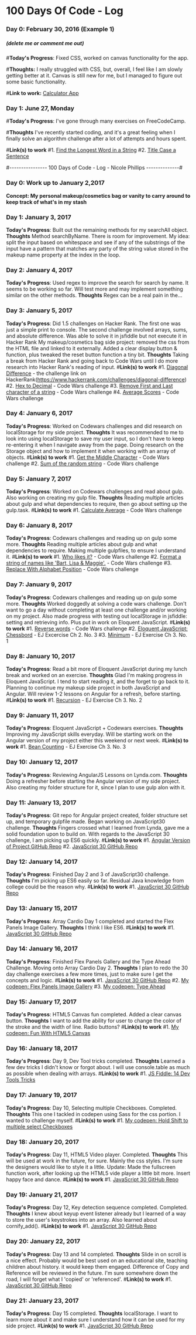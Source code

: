 # 100 Days Of Code - Log

### Day 0: February 30, 2016 (Example 1)
##### (delete me or comment me out)

#**Today's Progress**: Fixed CSS, worked on canvas functionality for the app.

#**Thoughts:** I really struggled with CSS, but, overall, I feel like I am slowly getting better at it. Canvas is still new for me, but I managed to figure out some basic functionality.

#**Link to work:** [Calculator App](http://www.example.com)


### Day 1: June 27, Monday

#**Today's Progress**: I've gone through many exercises on FreeCodeCamp.

#**Thoughts** I've recently started coding, and it's a great feeling when I finally solve an algorithm challenge after a lot of attempts and hours spent.

#**Link(s) to work**
#1. [Find the Longest Word in a String](https://www.freecodecamp.com/challenges/find-the-longest-word-in-a-string)
#2. [Title Case a Sentence](https://www.freecodecamp.com/challenges/title-case-a-sentence)


#---------------- 100 Days of Code - Log - Nicole Phillips --------------#

### Day 0: Work up to January 2,2017
**Concept: My personal makeup/cosmetics bag or vanity to carry around to keep track of what's in my stash**

### Day 1: January 3, 2017
**Today's Progress**: Built out the remaining methods for my searchAll object.
**Thoughts** Method searchByName. There is room for improvement. My idea: split the input based on whitespace and see if any of the substrings of the input have a pattern that matches any party of the string value stored in the makeup name property at the index in the loop.

### Day 2: January 4, 2017
**Today's Progress**: Used regex to improve the search for search by name. It seems to be working so far. Will test more and may implement something similar on the other methods.
**Thoughts** Regex can be a real pain in the...

### Day 3: January 5, 2017
**Today's Progress**: Did 1.5 challenges on Hacker Rank. The first one was just a simple print to console. The second challenge involved arrays, sums, and absolute difference. Was able to solve it in jsfiddle but not execute it in Hacker Rank
My makeup/cosmetics bag side project: removed the css from the HTML file and linked to it externally. Added a clear display button & function, plus tweaked the reset button function a tiny bit.
**Thoughts** Taking a break from Hacker Rank and going back to Code Wars until I do more research into Hacker Rank's reading of input.
#**Link(s) to work**
#1. [Diagonal Difference](https://jsfiddle.net/spialelo/e5mmweq4/) - the challenge link on HackerRank(https://www.hackerrank.com/challenges/diagonal-difference)
#2. [Hex to Decimal](https://jsfiddle.net/spialelo/vhof8x81/) - Code Wars challenge
#3. [Remove First and Last character of a string](https://jsfiddle.net/spialelo/ut2z0992/) - Code Wars challenge
#4. [Average Scores](https://jsfiddle.net/spialelo/bwk69f4f/) - Code Wars challenge

### Day 4: January 6, 2017
**Today's Progress**: Worked on Codewars challenges and did research on localStorage for my side project.
**Thoughts** It was recommended to me to look into using localStorage to save my user input, so I don't have to keep re-entering it when I navigate away from the page. Doing research on the Storage object and how to implement it when working with an array of objects.
#**Link(s) to work**
#1. [Get the Middle Character](https://jsfiddle.net/spialelo/7L0xppap/) - Code Wars challenge
#2. [Sum of the random string](https://jsfiddle.net/spialelo/w6j68yt4/) - Code Wars challenge

### Day 5: January 7, 2017
**Today's Progress**: Worked on Codewars challenges and read about gulp. Also working on creating my gulp file.
**Thoughts** Reading multiple articles about gulp and what dependencies to require, then go about setting up the gulp.task.
#**Link(s) to work**
#1. [Calculate Average](https://jsfiddle.net/spialelo/o7nL4ede/) - Code Wars challenge

### Day 6: January 8, 2017
**Today's Progress**: Codewars challenges and reading up on gulp some more.
**Thoughts** Reading multiple articles about gulp and what dependencies to require. Making multiple gulpfiles, to ensure I understand it.
#**Link(s) to work**
#1. [Who likes it?](https://jsfiddle.net/spialelo/74z7jrsv/) - Code Wars challenge
#2. [Format a string of names like 'Bart, Lisa & Maggie'.](https://jsfiddle.net/spialelo/Lm3pcw08/) - Code Wars challenge
#3. [Replace With Alphabet Position](https://jsfiddle.net/spialelo/8owuqz4n/) - Code Wars challenge

### Day 7: January 9, 2017
**Today's Progress**: Codewars challenges and reading up on gulp some more.
**Thoughts** Worked doggedly at solving a code wars challenge. Don't want to go a day without completing at least one challenge and/or working on my project. Also made progress with testing out localStorage in jsfiddle: setting and retrieving info. Plus put in work on Eloquent JavaScript.
#**Link(s) to work**
#1. [Reverse words](https://jsfiddle.net/spialelo/t0we84xk/) - Code Wars challenge
#2. [Eloquent JavaScript: Chessbord](https://jsfiddle.net/spialelo/16Lk2ehh/) - EJ Excercise Ch 2. No. 3
#3. [Minimum](https://jsfiddle.net/spialelo/gg80f3kp/) - EJ Exercise Ch 3. No. 1

### Day 8: January 10, 2017
**Today's Progress**: Read a bit more of Eloquent JavaScript during my lunch break and worked on an exercise.
**Thoughts** Glad I'm making progress in Eloquent JavaScript. I tend to start reading it, and the forget to go back to it. Planning to continue my makeup side project in both JavaScript and Angular. Will review 1-2 lessons on Angular for a refresh, before starting.
#**Link(s) to work**
#1. [Recursion](https://jsfiddle.net/spialelo/wjz73eLn/) - EJ Exercise Ch 3. No. 2


### Day 9: January 11, 2017
**Today's Progress**: Eloquent JavaScript + Codewars exercises.
**Thoughts** Improving my JavaScript skills everyday. Will be starting work on the Angular version of my project either this weekend or next week.
#**Link(s) to work**
#1. [Bean Counting](https://jsfiddle.net/spialelo/ftw8dodz/) - EJ Exercise Ch 3. No. 3


### Day 10: January 12, 2017
**Today's Progress**: Reviewing AngularJS Lessons on Lynda.com.
**Thoughts** Doing a refresher before starting the Angular version of my side project. Also creating my folder structure for it, since I plan to use gulp alon with it.


### Day 11: January 13, 2017
**Today's Progress**: Git repo for Angular project created, folder structure set up, and temporary gulpfile made. Began working on JavaScript30 challenge.
**Thoughts** Fingers crossed what I learned from Lynda, gave me a solid foundation upon to build on. With regards to the JavaScript 30 challenge, I am picking up ES6 quickly.
#**Link(s) to work**
#1. [Angular Version of Project GitHub Repo](https://github.com/spialelo/my-beauty-stash)
#2. [JavaScript 30 GitHub Repo](https://github.com/spialelo/js30days)


### Day 12: January 14, 2017
**Today's Progress**: Finished Day 2 and 3 of JavaScript30 challenge.
**Thoughts** I'm picking up ES6 easily so far. Residual Java knowledge from college could be the reason why.
#**Link(s) to work**
#1. [JavaScript 30 GitHub Repo](https://github.com/spialelo/js30days)


### Day 13: January 15, 2017
**Today's Progress**: Array Cardio Day 1 completed and started the Flex Panels Image Gallery.
**Thoughts** I think I like ES6.
#**Link(s) to work**
#1. [JavaScript 30 GitHub Repo](https://github.com/spialelo/js30days)


### Day 14: January 16, 2017
**Today's Progress**: Finished Flex Panels Gallery and the Type Ahead Challenge. Moving onto Array Cardio Day 2.
**Thoughts** I plan to redo the 30 day challenge exercises a few more times, just to make sure I get the concepts and logic.
#**Link(s) to work**
#1. [JavaScript 30 GitHub Repo](https://github.com/spialelo/js30days)
#2. [My codepen: Flex Panels Image Gallery](https://codepen.io/spialelo/pen/GrjVdo)
#3. [My codepen: Type Ahead](https://codepen.io/spialelo/pen/ZLBzbV)


### Day 15: January 17, 2017
**Today's Progress**: HTML5 Canvas fun completed. Added a clear canvas button.
**Thoughts** I want to add the ability for user to change the color of the stroke and the width of line. Radio buttons?
#**Link(s) to work**
#1. [My codepen: Fun With HTML5 Canvas](http://codepen.io/spialelo/pen/QdGgKR)


### Day 16: January 18, 2017
**Today's Progress**: Day 9, Dev Tool tricks completed.
**Thoughts** Learned a few dev tricks I didn't know or forgot about. I will use console.table as much as possible when dealing with arrays.
#**Link(s) to work**
#1. [JS Fiddle: 14 Dev Tools Tricks](https://jsfiddle.net/spialelo/hnjLdaz3/)


### Day 17: January 19, 2017
**Today's Progress**: Day 10, Selecting multiple Checkboxes. Completed.
**Thoughts** This one I tackled in codepen using Sass for the css portion. I wanted to challenge myself.
#**Link(s) to work**
#1. [My codepen: Hold Shift to multiple select Checkboxes](http://codepen.io/spialelo/pen/qRRqJd)


### Day 18: January 20, 2017
**Today's Progress**: Day 11, HTML5 Video player. Completed. 
**Thoughts** This will be used at work in the future, for sure. Mainly the css styles. I'm sure the designers would like to style it a little. Update: Made the fullscreen function work, after looking up the HTML5 vide player a little bit more. Insert happy face and dance.
#**Link(s) to work**
#1. [JavaScript 30 GitHub Repo](https://github.com/spialelo/js30days)


### Day 19: January 21, 2017
**Today's Progress**: Day 12, Key detection sequence completed. Completed. 
**Thoughts** I knew about keyup event listener already but I learned of a way to store the user's keystrokes into an array. Also learned about cornify_add().
#**Link(s) to work**
#1. [JavaScript 30 GitHub Repo](https://github.com/spialelo/js30days)


### Day 20: January 22, 2017
**Today's Progress**: Day 13 and 14 completed. 
**Thoughts** Slide in on scroll is a nice effect. Probably would be best used on an educational site, teaching children about history. it would keep them engaged. Difference of Copy and Reference will be reviewed in the future. I'm sure somewhere down the road, I will forget what I 'copied' or 'referenced'.
#**Link(s) to work**
#1. [JavaScript 30 GitHub Repo](https://github.com/spialelo/js30days)


### Day 21: January 23, 2017
**Today's Progress**: Day 15 completed. 
**Thoughts** localStorage. I want to learn more about it and make sure I understand how it can be used for my side project.
#**Link(s) to work**
#1. [JavaScript 30 GitHub Repo](https://github.com/spialelo/js30days)
